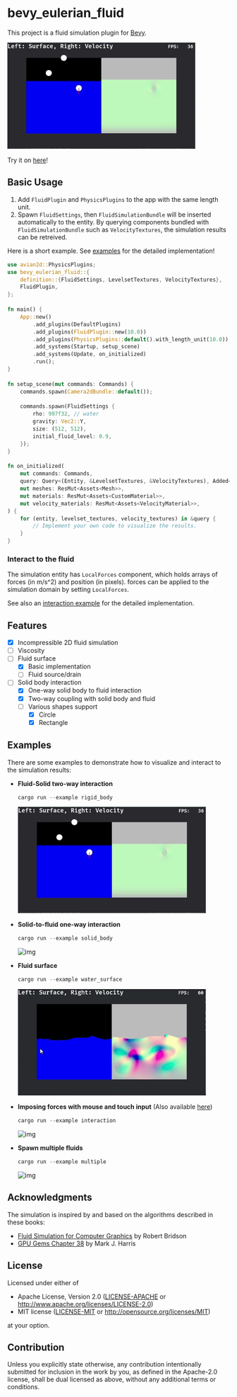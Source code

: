 # bevy_eulerian_fluid

This project is a fluid simulation plugin for [Bevy](https://bevyengine.org/).

![img](./docs/bevy-fluid-rigid-body.gif)

Try it on [here](https://narasan49.github.io/bevy_eulerian_fluid/)!

## Basic Usage
1. Add `FluidPlugin` and `PhysicsPlugins` to the app with the same length unit.
2. Spawn `FluidSettings`, then `FluidSimulationBundle` will be inserted automatically to the entity. By querying components bundled with `FluidSimulationBundle` such as `VelocityTextures`, the simulation results can be retreived.  

Here is a short example. See [examples](./examples/) for the detailed implementation!  

```rust
use avian2d::PhysicsPlugins;
use bevy_eulerian_fluid::{
    definition::{FluidSettings, LevelsetTextures, VelocityTextures},
    FluidPlugin,
};

fn main() {
    App::new()
        .add_plugins(DefaultPlugins)
        .add_plugins(FluidPlugin::new(10.0))
        .add_plugins(PhysicsPlugins::default().with_length_unit(10.0))
        .add_systems(Startup, setup_scene)
        .add_systems(Update, on_initialized)
        .run();
}

fn setup_scene(mut commands: Commands) {
    commands.spawn(Camera2dBundle::default());

    commands.spawn(FluidSettings {
        rho: 997f32, // water
        gravity: Vec2::Y,
        size: (512, 512),
        initial_fluid_level: 0.9,
    });
}

fn on_initialized(
    mut commands: Commands,
    query: Query<(Entity, &LevelsetTextures, &VelocityTextures), Added<LevelsetTextures>>,
    mut meshes: ResMut<Assets<Mesh>>,
    mut materials: ResMut<Assets<CustomMaterial>>,
    mut velocity_materials: ResMut<Assets<VelocityMaterial>>,
) {
    for (entity, levelset_textures, velocity_textures) in &query {
        // Implement your own code to visualize the results.
    }
}
```

### Interact to the fluid
The simulation entity has `LocalForces` component, which holds arrays of forces (in m/s^2) and position (in pixels). forces can be applied to the simulation domain by setting `LocalForces`.

See also an [interaction example](./examples/interaction.rs) for the detailed implementation.

## Features
- [x] Incompressible 2D fluid simulation
- [ ] Viscosity
- [ ] Fluid surface
  - [x] Basic implementation
  - [ ] Fluid source/drain
- [ ] Solid body interaction
  - [x] One-way solid body to fluid interaction
  - [x] Two-way coupling with solid body and fluid
  - [ ] Various shapes support
    - [x] Circle
    - [x] Rectangle

## Examples
There are some examples to demonstrate how to visualize and interact to the simulation results:  
- **Fluid-Solid two-way interaction**

  ```ps1
  cargo run --example rigid_body
  ```
  ![img](./docs/bevy-fluid-rigid-body.gif)

- **Solid-to-fluid one-way interaction**

  ```ps1
  cargo run --example solid_body
  ```
  ![img](./docs/bevy-fluid-solid-body.gif)

- **Fluid surface**
  ```ps1
  cargo run --example water_surface
  ```
  ![img](./docs/bevy-fluid-surface.gif)

- **Imposing forces with mouse and touch input**
  (Also available [here](https://narasan49.github.io/bevy_eulerian_fluid/))
  ```ps1
  cargo run --example interaction
  ```
  ![img](./docs/bevy-fluid-interaction.gif)

- **Spawn multiple fluids**
  ```ps1
  cargo run --example multiple
  ```
  ![img](./docs/bevy-fluid-multiple-fluids.gif)

## Acknowledgments
The simulation is inspired by and based on the algorithms described in these books:

- [Fluid Simulation for Computer Graphics](https://www.amazon.co.jp/dp/1482232839) by Robert Bridson
- [GPU Gems Chapter 38](https://developer.nvidia.com/gpugems/gpugems/part-vi-beyond-triangles/chapter-38-fast-fluid-dynamics-simulation-gpu) by Mark J. Harris

## License

Licensed under either of

 * Apache License, Version 2.0
   ([LICENSE-APACHE](LICENSE-APACHE) or http://www.apache.org/licenses/LICENSE-2.0)
 * MIT license
   ([LICENSE-MIT](LICENSE-MIT) or http://opensource.org/licenses/MIT)

at your option.

## Contribution

Unless you explicitly state otherwise, any contribution intentionally submitted
for inclusion in the work by you, as defined in the Apache-2.0 license, shall be
dual licensed as above, without any additional terms or conditions.
